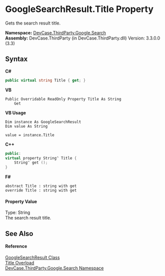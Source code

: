# GoogleSearchResult.Title Property 
 

Gets the search result title.

**Namespace:**&nbsp;<a href="N_DevCase_ThirdParty_Google_Search">DevCase.ThirdParty.Google.Search</a><br />**Assembly:**&nbsp;DevCase.ThirdParty (in DevCase.ThirdParty.dll) Version: 3.3.0.0 (3.3)

## Syntax

**C#**<br />
``` C#
public virtual string Title { get; }
```

**VB**<br />
``` VB
Public Overridable ReadOnly Property Title As String
	Get
```

**VB Usage**<br />
``` VB Usage
Dim instance As GoogleSearchResult
Dim value As String

value = instance.Title

```

**C++**<br />
``` C++
public:
virtual property String^ Title {
	String^ get ();
}
```

**F#**<br />
``` F#
abstract Title : string with get
override Title : string with get
```


#### Property Value
Type: String<br />The search result title.

## See Also


#### Reference
<a href="T_DevCase_ThirdParty_Google_Search_GoogleSearchResult">GoogleSearchResult Class</a><br /><a href="Overload_DevCase_ThirdParty_Google_Search_GoogleSearchResult_Title">Title Overload</a><br /><a href="N_DevCase_ThirdParty_Google_Search">DevCase.ThirdParty.Google.Search Namespace</a><br />